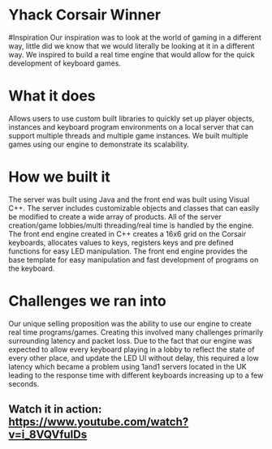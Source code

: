 # Yhack Corsair Winner

#Inspiration
Our inspiration was to look at the world of gaming in a different way, little did we know that we would literally be looking at it in a different way. We inspired to build a real time engine that would allow for the quick development of keyboard games.

# What it does
Allows users to use custom built libraries to quickly set up player objects, instances and keyboard program environments on a local server that can support multiple threads and multiple game instances. We built multiple games using our engine to demonstrate its scalability.

# How we built it
The server was built using Java and the front end was built using Visual C++. The server includes customizable objects and classes that can easily be modified to create a wide array of products. All of the server creation/game lobbies/multi threading/real time is handled by the engine. The front end engine created in C++ creates a 16x6 grid on the Corsair keyboards, allocates values to keys, registers keys and pre defined functions for easy LED manipulation. The front end engine provides the base template for easy manipulation and fast development of programs on the keyboard.

# Challenges we ran into
Our unique selling proposition was the ability to use our engine to create real time programs/games. Creating this involved many challenges primarily surrounding latency and packet loss. Due to the fact that our engine was expected to allow every keyboard playing in a lobby to reflect the state of every other place, and update the LED UI without delay, this required a low latency which became a problem using 1and1 servers located in the UK leading to the response time with different keyboards increasing up to a few seconds.

## Watch it in action: https://www.youtube.com/watch?v=i_8VQVfulDs
